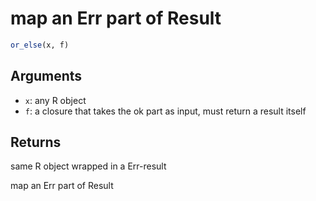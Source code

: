 # map an Err part of Result

```r
or_else(x, f)
```

## Arguments

- `x`: any R object
- `f`: a closure that takes the ok part as input, must return a result itself

## Returns

same R object wrapped in a Err-result

map an Err part of Result